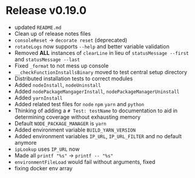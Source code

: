 # Release v0.19.0

- updated `README.md`
- Clean up of release notes files
- `consoleReset` -> `decorate reset` (deprecated)
- `rotateLogs` now supports `--help` and better variable validation
- Removed **ALL** instances of `clearLine` in lieu of `statusMessage --first` and `statusMessage --last`
- Fixed `_format` to not mess up console
- `__checkFunctionInstallsBinary` moved to test central setup directory
- Distributed installation tests to correct modules
- Added `nodeInstall`, `nodeUninstall`
- Added `nodePackageMangagerInstall`, `nodePackageManagerUninstall`
- Added `yarnInstall`
- Added related test files for `node` `npm` `yarn` and `python`
- Thinking of adding a `# Test: testName` to documentation to aid in determining coverage without exhausting memory
- Default `NODE_PACKAGE_MANAGER` is `yarn`
- Added environment variable `BUILD_YARN_VERSION`
- Added environment variables `IP_URL`, `IP_URL_FILTER` and no default anymore
- `ipLookup` uses `IP_URL` now 
- Made all `printf "%s"` -> `printf -- "%s"`
- `environmentFileLoad` would fail without arguments, fixed
- fixing docker env array
